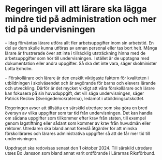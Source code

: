 # Regeringen vill att lärare ska lägga mindre tid på administration och mer tid på undervisningen

– Idag förväntas lärare utföra allt fler arbetsuppgifter inom sin arbetstid. En del av dem skulle kunna utföras av annan personal eller tas bort helt. Många lärare är frustrerade över att inte i tillräcklig utsträckning hinna med de arbetsuppgifter som hör till undervisningen. I stället är de upptagna med dokumentation eller andra uppgifter. Så ska det inte vara, säger skolminister Lotta Edholm.

– Förskollärare och lärare är den enskilt viktigaste faktorn för kvaliteten i utbildningen i skolväsendet och är avgörande för barns och elevers lärande och utveckling. Därför är det mycket viktigt att våra förskollärare och lärare kan fokusera på sin huvuduppgift, det vill säga undervisningen, säger Patrick Reslow (Sverigedemokraterna), ledamot i utbildningsutskottet.

Regeringen avser att tillsätta en särskild utredare som ska göra en bred översyn av vilka uppgifter som tar tid från undervisningen. Det kan handla om sådana uppgifter som tillkommer efter krav från staten, till exempel genom lagstiftning eller sådant som kommer av krav från huvudmän eller rektorer. Utredaren ska bland annat föreslå åtgärder för att minska förskollärares och lärares administrativa uppgifter så att de får mer tid till undervisningen.

Uppdraget ska redovisas senast den 1 oktober 2024. Till särskild utredare utses Bo Jansson som bland annat varit ordförande i Lärarnas Riksförbund.
